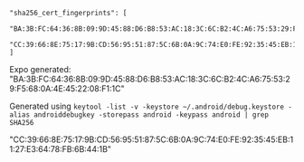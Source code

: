 ```
"sha256_cert_fingerprints": [
  "BA:3B:FC:64:36:8B:09:9D:45:88:D6:B8:53:AC:18:3C:6C:B2:4C:A6:75:53:29:F5:68:0A:4E:45:22:08:F1:1C",
  "CC:39:66:8E:75:17:9B:CD:56:95:51:87:5C:6B:0A:9C:74:E0:FE:92:35:45:EB:11:27:E3:64:78:FB:6B:44:1B"
]
```

Expo generated:
"BA:3B:FC:64:36:8B:09:9D:45:88:D6:B8:53:AC:18:3C:6C:B2:4C:A6:75:53:29:F5:68:0A:4E:45:22:08:F1:1C"

Generated using
`keytool -list -v -keystore ~/.android/debug.keystore -alias androiddebugkey -storepass android -keypass android | grep SHA256`

"CC:39:66:8E:75:17:9B:CD:56:95:51:87:5C:6B:0A:9C:74:E0:FE:92:35:45:EB:11:27:E3:64:78:FB:6B:44:1B"